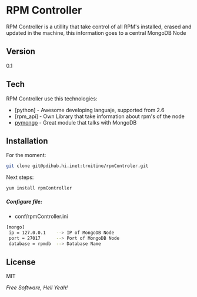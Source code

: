 RPM Controller
=========

RPM Controller is a utillity that take control of all RPM's installed, erased and updated in the machine, this information goes to a central MongoDB Node

Version
----

0.1

Tech
-----------

RPM Controller use this technologies:

* [python] - Awesome developing languaje, supported from 2.6
* [rpm_api] - Own Library that take information about rpm's of the node
* [pymongo] - Great module that talks with MongoDB 

Installation
--------------
For the moment:
```sh
git clone git@pdihub.hi.inet:troitino/rpmControler.git
```
Next steps:
```sh
yum install rpmController
```

##### Configure file:

* conf/rpmController.ini

```sh
[mongo]
 ip = 127.0.0.1    --> IP of MongoDB Node
 port = 27017      --> Port of MongoDB Node
 database = rpmdb  --> Database Name
```

License
----

MIT

*Free Software, Hell Yeah!*

  [Juan Manuel Parrilla]: juanmanuel.parrilla@amaris.com
  [@kerbeross]: http://twitter.com/@kerbeross
  [Francisco García Troitiño]: troitino@tid.es
  [1]: git@pdihub.hi.inet:troitino/rpmControler.git
  [Pymongo]: https://github.com/mongodb/mongo-python-driver
  [Argparse]: https://code.google.com/p/argparse
  
  
    
